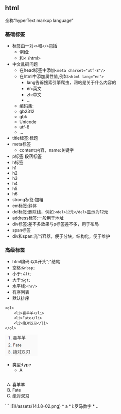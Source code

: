 ## html
全称“hyperText markup language”


### 基础标签
* 标签由一对```<>```和```</>```包括 
	* 例如:
	 * <html >和< /html>
* 中文乱码问题 
	* 在head标签中添加```<meta charset="utf-8"/>```
	* 在html中添加属性值,例如:```<html lang="en">```
		* lang告诉搜索引擎爬虫，网站是关于什么内容的
		 * en:英文
		 * zh:中文
		 * ...
	* 编码集:
	 * gb2312
	 * gbk
	 * Unicode
	 * utf-8
	 * ...
* title标签:标题
* meta标签
	* content:内容，name:关键字
* p标签:段落标签
* h标签
 * h1
 * h2
 * h3
 * h4
 * h5
 * h6
* strong标签:加粗
* em标签:斜体
* del标签:删除线，例如:```<del>12元</del>```显示为<del>12元</del>
* address标签:一般用于地址
* div标签:差不多效果与p标签差不多，用于布局
* span标签
* div和span:充当容器，便于分块，结构化，便于维护

### 高级标签
* html编码:以&开头";"结尾
 * 空格:```&nbsp;```
 * 小于:	```&lt;```
 * 大于:```&gt;```
 * 水平线:```<hr/>```
* 有序列表
 * 默认排序
```
<ol>
	<li>喜羊羊</li>
	<li>Fate</li>
	<li>绝对双刃</li>
</ol>
```
![](/assets/14.1.8-01.png)

 * 类型:type
   * A
   ```
<ol type="A">
<li>喜羊羊</li>
<li>Fate</li>
<li>绝对双刃</li>
</ol>
```
![](/assets/14.1.8-02.png)
   * a
   * i:罗马数字
   * ..



 	
 

